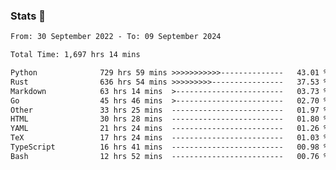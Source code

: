 ### Stats 👋
<!--START_SECTION:waka-->

```txt
From: 30 September 2022 - To: 09 September 2024

Total Time: 1,697 hrs 14 mins

Python              729 hrs 59 mins >>>>>>>>>>>--------------   43.01 %
Rust                636 hrs 54 mins >>>>>>>>>----------------   37.53 %
Markdown            63 hrs 14 mins  >------------------------   03.73 %
Go                  45 hrs 46 mins  >------------------------   02.70 %
Other               33 hrs 25 mins  -------------------------   01.97 %
HTML                30 hrs 28 mins  -------------------------   01.80 %
YAML                21 hrs 24 mins  -------------------------   01.26 %
TeX                 17 hrs 24 mins  -------------------------   01.03 %
TypeScript          16 hrs 41 mins  -------------------------   00.98 %
Bash                12 hrs 52 mins  -------------------------   00.76 %
```

<!--END_SECTION:waka-->

<!--
**buhaytza2005/buhaytza2005** is a ✨ _special_ ✨ repository because its `README.md` (this file) appears on your GitHub profile.

Here are some ideas to get you started:

- 🔭 I’m currently working on ...
- 🌱 I’m currently learning ...
- 👯 I’m looking to collaborate on ...
- 🤔 I’m looking for help with ...
- 💬 Ask me about ...
- 📫 How to reach me: ...
- 😄 Pronouns: ...
- ⚡ Fun fact: ...
-->



